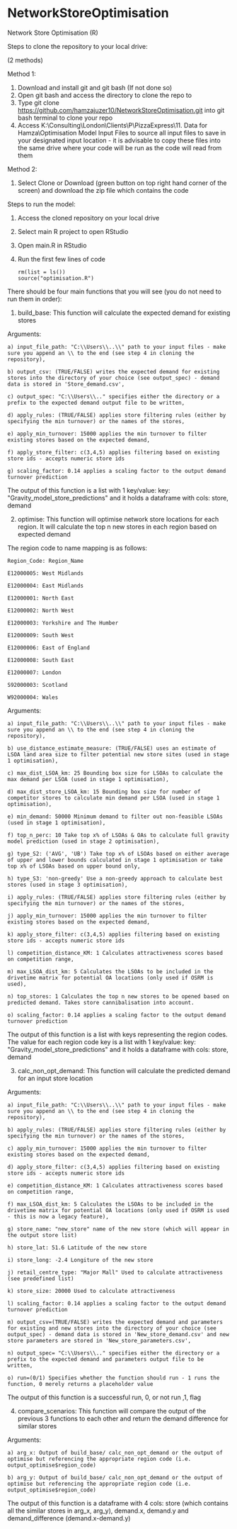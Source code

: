 # NetworkStoreOptimisation
Network Store Optimisation (R)

Steps to clone the repository to your local drive:

(2 methods)

Method 1:

1) Download and install git and git bash (If not done so)
2) Open git bash and access the directory to clone the repo to
3) Type git clone https://github.com/hamzajuzer10/NetworkStoreOptimisation.git into git bash terminal to clone your repo
4) Access K:\Consulting\London\Clients\P\PizzaExpress\11. Data for Hamza\Optimisation Model Input Files to source all input files to save in your designated input location - it is advisable to copy these files into the same drive where your code will be run as the code will read from them

Method 2: 

1) Select Clone or Download (green button on top right hand corner of the screen) and download the zip file which contains the code

Steps to run the model:

1) Access the cloned repository on your local drive
2) Select main R project to open RStudio
3) Open main.R in RStudio
4) Run the first few lines of code

       rm(list = ls())
       source("optimisation.R")

There should be four main functions that you will see (you do not need to run them in order):

1) build_base: This function will calculate the expected demand for existing stores 

Arguments:

    a) input_file_path: "C:\\Users\\..\\" path to your input files - make sure you append an \\ to the end (see step 4 in cloning the repository),

    b) output_csv: (TRUE/FALSE) writes the expected demand for existing stores into the directory of your choice (see output_spec) - demand data is stored in 'Store_demand.csv', 

    c) output_spec: "C:\\Users\\.." specifies either the directory or a prefix to the expected demand output file to be written, 

    d) apply_rules: (TRUE/FALSE) applies store filtering rules (either by specifying the min turnover) or the names of the stores, 

    e) apply_min_turnover: 15000 applies the min turnover to filter existing stores based on the expected demand, 

    f) apply_store_filter: c(3,4,5) applies filtering based on existing store ids - accepts numeric store ids
    
    g) scaling_factor: 0.14 applies a scaling factor to the output demand turnover prediction

  The output of this function is a list with 1 key/value: key: "Gravity_model_store_predictions" and it holds a dataframe with cols: store, demand

2) optimise: This function will optimise network store locations for each region. It will calculate the top n new stores in each region based on expected demand

The region code to name mapping is as follows:

    Region_Code: Region_Name

    E12000005: West Midlands

    E12000004: East Midlands

    E12000001: North East

    E12000002: North West

    E12000003: Yorkshire and The Humber

    E12000009: South West

    E12000006: East of England

    E12000008: South East

    E12000007: London

    S92000003: Scotland

    W92000004: Wales

Arguments:

    a) input_file_path: "C:\\Users\\..\\" path to your input files - make sure you append an \\ to the end (see step 4 in cloning the repository), 

    b) use_distance_estimate_measure: (TRUE/FALSE) uses an estimate of LSOA land area size to filter potential new store sites (used in stage 1 optimisation),

    c) max_dist_LSOA_km: 25 Bounding box size for LSOAs to calculate the max demand per LSOA (used in stage 1 optimisation),

    d) max_dist_store_LSOA_km: 15 Bounding box size for number of competitor stores to calculate min demand per LSOA (used in stage 1 optimisation),

    e) min_demand: 50000 Minimum demand to filter out non-feasible LSOAs (used in stage 1 optimisation),

    f) top_n_perc: 10 Take top x% of LSOAs & OAs to calculate full gravity model prediction (used in stage 2 optimisation), 

    g) type_S2: ('AVG', 'UB') Take top x% of LSOAs based on either average of upper and lower bounds calculated in stage 1 optimisation or take top x% of LSOAs based on upper bound only,

    h) type_S3: 'non-greedy' Use a non-greedy approach to calculate best stores (used in stage 3 optimisation),

    i) apply_rules: (TRUE/FALSE) applies store filtering rules (either by specifying the min turnover) or the names of the stores,

    j) apply_min_turnover: 15000 applies the min turnover to filter existing stores based on the expected demand, 

    k) apply_store_filter: c(3,4,5) applies filtering based on existing store ids - accepts numeric store ids

    l) competition_distance_KM: 1 Calculates attractiveness scores based on competition range,

    m) max_LSOA_dist_km: 5 Calculates the LSOAs to be included in the drivetime matrix for potential OA locations (only used if OSRM is used),

    n) top_stores: 1 Calculates the top n new stores to be opened based on predicted demand. Takes store cannibalisation into account. 
    
    o) scaling_factor: 0.14 applies a scaling factor to the output demand turnover prediction

   The output of this function is a list with keys representing the region codes. The value for each region code key is a list with 1 key/value: key: "Gravity_model_store_predictions" and it holds a dataframe with cols: store, demand

3) calc_non_opt_demand: This function will calculate the predicted demand for an input store location

Arguments:

    a) input_file_path: "C:\\Users\\..\\" path to your input files - make sure you append an \\ to the end (see step 4 in cloning the repository), 
    
    b) apply_rules: (TRUE/FALSE) applies store filtering rules (either by specifying the min turnover) or the names of the stores,

    c) apply_min_turnover: 15000 applies the min turnover to filter existing stores based on the expected demand, 

    d) apply_store_filter: c(3,4,5) applies filtering based on existing store ids - accepts numeric store ids

    e) competition_distance_KM: 1 Calculates attractiveness scores based on competition range,

    f) max_LSOA_dist_km: 5 Calculates the LSOAs to be included in the drivetime matrix for potential OA locations (only used if OSRM is used - this is now a legacy feature),

    g) store_name: "new_store" name of the new store (which will appear in the output store list)
    
    h) store_lat: 51.6 Latitude of the new store
    
    i) store_long: -2.4 Longiture of the new store
    
    j) retail_centre_type: "Major Mall" Used to calculate attractiveness (see predefined list)
    
    k) store_size: 20000 Used to calculate attractiveness
    
    l) scaling_factor: 0.14 applies a scaling factor to the output demand turnover prediction
    
    m) output_csv=(TRUE/FALSE) writes the expected demand and parameters for existing and new stores into the directory of your choice (see output_spec) - demand data is stored in 'New_store_demand.csv' and new store parameters are stored in 'New_store_parameters.csv', 
    
    n) output_spec= "C:\\Users\\.." specifies either the directory or a prefix to the expected demand and parameters output file to be written, 
    
    o) run=(0/1) Specifies whether the function should run - 1 runs the function, 0 merely returns a placeholder value 

   The output of this function is a successful run, 0,  or not run ,1, flag

4) compare_scenarios: This function will compare the output of the previous 3 functions to each other and return the demand difference for similar stores

Arguments:

    a) arg_x: Output of build_base/ calc_non_opt_demand or the output of optimise but referencing the appropriate region code (i.e. output_optimise$region_code)
    
    b) arg_y: Output of build_base/ calc_non_opt_demand or the output of optimise but referencing the appropriate region code (i.e. output_optimise$region_code)
    
   The output of this function is a dataframe with 4 cols: store (which contains all the similar stores in arg_x, arg_y), demand.x, demand.y and demand_difference (demand.x-demand.y) 




